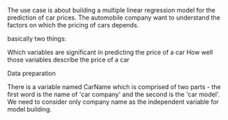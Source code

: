 The use case is about building a multiple linear regression model for the prediction of car prices. The automobile company want to understand the factors on which the pricing of cars depends. 

basically two things:

Which variables are significant in predicting the price of a car
How well those variables describe the price of a car

Data preparation

There is a variable named CarName which is comprised of two parts - the first word is the name of 'car company' and the second is the 'car model'. We need to consider only company name as the independent variable for model building. 
